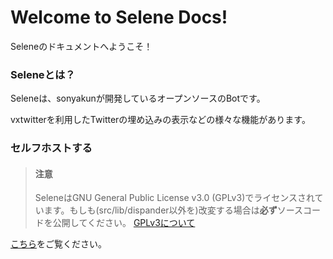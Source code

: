 # Welcome to Selene Docs!
Seleneのドキュメントへようこそ！
### Seleneとは？
Seleneは、sonyakunが開発しているオープンソースのBotです。

vxtwitterを利用したTwitterの埋め込みの表示などの様々な機能があります。
### セルフホストする
> #### 注意
> SeleneはGNU General Public License v3.0 (GPLv3)でライセンスされています。もしも(src/lib/dispander以外を)改変する場合は**必ず**ソースコードを公開してください。 [GPLv3について](https://www.gnu.org/licenses/gpl-3.0.ja.html)

[こちら](セルフホスト向け/selfhost.md)をご覧ください。
